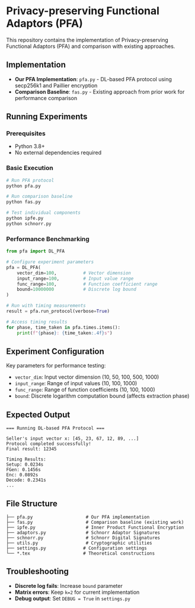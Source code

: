 # Privacy-preserving Functional Adaptors (PFA)

This repository contains the implementation of Privacy-preserving Functional Adaptors (PFA) and comparison with existing approaches.

## Implementation

- **Our PFA Implementation**: `pfa.py` - DL-based PFA protocol using secp256k1 and Paillier encryption
- **Comparison Baseline**: `fas.py` - Existing approach from prior work for performance comparison

## Running Experiments

### Prerequisites
- Python 3.8+
- No external dependencies required

### Basic Execution

```python
# Run PFA protocol
python pfa.py

# Run comparison baseline
python fas.py

# Test individual components
python ipfe.py
python schnorr.py
```

### Performance Benchmarking

```python
from pfa import DL_PFA

# Configure experiment parameters
pfa = DL_PFA(
    vector_dim=100,          # Vector dimension
    input_range=100,         # Input value range
    func_range=100,          # Function coefficient range
    bound=10000000           # Discrete log bound
)

# Run with timing measurements
result = pfa.run_protocol(verbose=True)

# Access timing results
for phase, time_taken in pfa.times.items():
    print(f"{phase}: {time_taken:.4f}s")
```

## Experiment Configuration

Key parameters for performance testing:

- `vector_dim`: Input vector dimension (10, 50, 100, 500, 1000)
- `input_range`: Range of input values (10, 100, 1000)
- `func_range`: Range of function coefficients (10, 100, 1000)
- `bound`: Discrete logarithm computation bound (affects extraction phase)

## Expected Output

```
=== Running DL-based PFA Protocol ===

Seller's input vector x: [45, 23, 67, 12, 89, ...]
Protocol completed successfully!
Final result: 12345

Timing Results:
Setup: 0.0234s
FGen: 0.1456s
Enc: 0.0892s
Decode: 0.2341s
...
```

## File Structure

```
├── pfa.py                    # Our PFA implementation
├── fas.py                    # Comparison baseline (existing work)
├── ipfe.py                   # Inner Product Functional Encryption
├── adaptors.py               # Schnorr Adaptor Signatures
├── schnorr.py                # Schnorr Digital Signatures
├── utils.py                  # Cryptographic utilities
├── settings.py              # Configuration settings
└── *.tex                    # Theoretical constructions
```

## Troubleshooting

- **Discrete log fails**: Increase `bound` parameter
- **Matrix errors**: Keep `k=2` for current implementation
- **Debug output**: Set `DEBUG = True` in `settings.py`